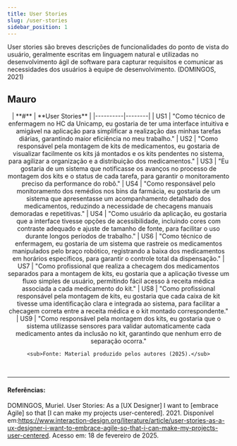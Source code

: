 ```yaml
---
title: User Stories
slug: /user-stories
sidebar_position: 1
---
```


User stories são breves descrições de funcionalidades do ponto de vista do usuário, geralmente escritas em linguagem natural e utilizadas no desenvolvimento ágil de software para capturar requisitos e comunicar as necessidades dos usuários à equipe de desenvolvimento. (DOMINGOS, 2021)

## Mauro

<div align="center">
    | **#** | **User Stories** |
    |----------|--------|
    | US1 | "Como técnico de enfermagem no HC da Unicamp, eu gostaria de ter uma interface intuitiva e amigável na aplicação para simplificar a realização das minhas tarefas diárias, garantindo maior eficiência no meu trabalho."
    | US2 | "Como responsável pela montagem de kits de medicamentos, eu gostaria de visualizar facilmente os kits já montados e os kits pendentes no sistema, para agilizar a organização e a distribuição dos medicamentos."
    | US3 | "Eu gostaria de um sistema que notificasse os avanços no processo de montagem dos kits e o status de cada tarefa, para garantir o monitoramento preciso da performance do robô."
    | US4 | "Como responsável pelo monitoramento dos remédios nos bins da farmácia, eu gostaria de um sistema que apresentasse um acompanhamento detalhado dos medicamentos, reduzindo a necessidade de checagens manuais demoradas e repetitivas."
    | US4 | "Como usuário da aplicação, eu gostaria que a interface tivesse opções de acessibilidade, incluindo cores com contraste adequado e ajuste de tamanho de fonte, para facilitar o uso durante longos períodos de trabalho."
    | US6 | "Como técnico de enfermagem, eu gostaria de um sistema que rastreie os medicamentos manipulados pelo braço robótico, registrando a baixa dos medicamentos em horários específicos, para garantir o controle total da dispensação."
    | US7 | "Como profissional que realiza a checagem dos medicamentos separados para a montagem de kits, eu gostaria que a aplicação tivesse um fluxo simples de usuário, permitindo fácil acesso à receita médica associada a cada medicamento do kit."
    | US8 | "Como profissional responsável pela montagem de kits, eu gostaria que cada caixa de kit tivesse uma identificação clara e integrada ao sistema, para facilitar a checagem correta entre a receita médica e o kit montado correspondente."
    | US9 | "Como responsável pela montagem dos kits, eu gostaria que o sistema utilizasse sensores para validar automaticamente cada medicamento antes da inclusão no kit, garantindo que nenhum erro de separação ocorra."

    <sub>Fonte: Material produzido pelos autores (2025).</sub>
</div>

<br />

---

#### Referências:
DOMINGOS, Muriel. User Stories: As a [UX Designer] I want to [embrace Agile] so that [I can make my projects user-centered]. 2021. Disponível em:https://www.interaction-design.org/literature/article/user-stories-as-a-ux-designer-i-want-to-embrace-agile-so-that-i-can-make-my-projects-user-centered. Acesso em: 18 de fevereiro de 2025.
